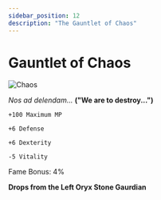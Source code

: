 ```yaml
---
sidebar_position: 12
description: "The Gauntlet of Chaos"
---
```


# Gauntlet of Chaos

![Chaos](https://cdn.discordapp.com/attachments/1187552567295758487/1188955764543471656/Gauntlet_of_Chaos.png?ex=659c6857&is=6589f357&hm=3c69068c2623ee8b1a85097d2e2a31d235e1eda4dff9e39064f5a708a0ae3ea9&)

*Nos ad delendam...* **("We are to destroy...")**

    +100 Maximum MP
    
    +6 Defense
    
    +6 Dexterity
    
    -5 Vitality

Fame Bonus: 4%

**Drops from the Left Oryx Stone Gaurdian**
